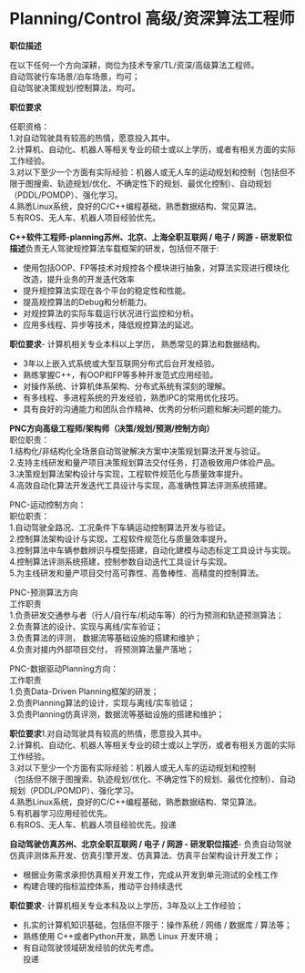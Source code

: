 # **Planning/Control 高级/资深算法工程师**

**职位描述**

在以下任何一个方向深耕，岗位为技术专家/TL/资深/高级算法工程师。  
自动驾驶行车场景/泊车场景，均可；  
自动驾驶决策规划/控制算法，均可。  

**职位要求**

任职资格：  
1.对自动驾驶具有较高的热情，愿意投入其中。  
2.计算机、自动化、机器人等相关专业的硕士或以上学历，或者有相关方面的实际工作经验。  
3.对以下至少一个方面有实际经验：机器人或无人车的运动规划和控制（包括但不限于图搜索、轨迹规划/优化、不确定性下的规划、最优化控制）、自动规划（PDDL/POMDP）、强化学习。  
4.熟悉Linux系统，良好的C/C++编程基础，熟悉数据结构、常见算法。  
5.有ROS、无人车、机器人项目经验优先。  

**C++软件工程师-planning苏州、北京、上海全职互联网 / 电子 / 网游 - 研发职位描述**负责无人驾驶规控算法车载框架的研发，包括但不限于:  
- 使用包括OOP、FP等技术对规控各个模块进行抽象，对算法实现进行模块化改造，提升业务的开发迭代效率  
- 提升规控算法实现在各个平台的稳定性和性能。  
- 提高规控算法的Debug和分析能力。  
- 对规控算法的实际车载运行状况进行监控和分析。  
- 应用多线程、异步等技术，降低规控算法的延迟。  
  
  
**职位要求**- 计算机相关专业本科以上学历， 熟悉常见的算法和数据结构。  
- 3年以上嵌入式系统或大型互联网分布式后台开发经验。  
- 熟练掌握C++，有OOP和FP等多种开发范式应用经验。  
- 对操作系统、计算机体系架构、分布式系统有深刻的理解。  
- 有多线程、多进程系统的开发经验，熟悉IPC的常用优化技巧。  
- 具有良好的沟通能力和团队合作精神、优秀的分析问题和解决问题的能力。  

**PNC方向高级工程师/架构师（决策/规划/预测/控制方向）**  
职位职责：  
1.结构化/非结构化全场景自动驾驶解决方案中决策规划算法开发与验证。  
2.支持主线研发和量产项目决策规划算法交付任务，打造极致用户体验产品。  
3.决策规划算法架构设计与实现，工程软件规范化与质量效率提升。  
4.高效自动化算法开发迭代工具设计与实现，高准确性算法评测系统搭建。  
  
PNC-运动控制方向：  
职位职责：  
1.自动驾驶全路况、工况条件下车辆运动控制算法开发与验证。  
2.控制算法架构设计与实现，工程软件规范化与质量效率提升。  
3.控制算法中车辆参数辨识与模型搭建，自动化建模与动态标定工具设计与实现。  
4.控制算法评测系统搭建，控制参数自动迭代工具设计与实现。  
5.为主线研发和量产项目交付高可靠性、高鲁棒性、高精度的控制算法。  
  
PNC-预测算法方向  
工作职责  
1.负责研发交通参与者（行人/自行车/机动车等）的行为预测和轨迹预测算法；  
2.负责算法的设计、实现与离线/实车验证；  
3.负责算法的评测， 数据流等基础设施的搭建和维护；  
4.负责对接内外部项目交付， 将预测算法量产落地；  
  
PNC-数据驱动Planning方向：  
工作职责  
1.负责Data-Driven Planning框架的研发；  
2.负责Planning算法的设计，实现与离线/实车验证；  
3.负责Planning仿真评测，数据流等基础设施的搭建和维护；  
  
  
**职位要求**1.对自动驾驶具有较高的热情，愿意投入其中。  
2.计算机、自动化、机器人等相关专业的硕士或以上学历，或者有相关方面的实际工作经验。  
3.对以下至少一个方面有实际经验：机器人或无人车的运动规划和控制  
（包括但不限于图搜索、轨迹规划/优化、不确定性下的规划、最优化控制）、自动规划（PDDL/POMDP）、强化学习。  
4.熟悉Linux系统，良好的C/C++编程基础，熟悉数据结构、常见算法。  
5.有机器学习应用经验优先。  
6.有ROS、无人车、机器人项目经验优先。投递  

  

**自动驾驶仿真****苏州、北京全职互联网 / 电子 / 网游 - 研发****职位描述**- 负责自动驾驶仿真评测体系开发、仿真引擎开发、仿真算法、仿真平台架构设计开发工作；  
- 根据业务需求承担仿真相关开发工作，完成从开发到单元测试的全栈工作  
- 构建合理的指标监控体系，推动平台持续迭代  
  
**职位要求**- 计算机相关专业本科及以上学历，3年及以上工作经验；  
- 扎实的计算机知识基础，包括但不限于：操作系统 / 网络 / 数据库 / 算法等；  
- 熟练使用 C++或者Python开发，熟悉 Linux 开发环境；  
- 有自动驾驶领域研发经验的优先考虑。  
投递